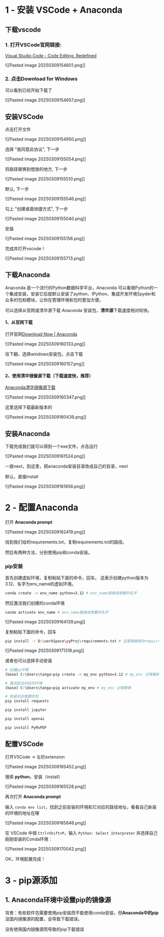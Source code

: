 
# 1 - 安装 VSCode + Anaconda

## 下载vscode

### 1. 打开VSCode官网链接:
[Visual Studio Code - Code Editing. Redefined](https://code.visualstudio.com/)

![[Pasted image 20250309154601.png]]

### 2. 点击Download for Windows

可以看到已经开始下载了

![[Pasted image 20250309154657.png]]

## 安装VSCode

点击打开文件

![[Pasted image 20250309154950.png]]

选择 "我同意此协议", 下一步

![[Pasted image 20250309155054.png]]

将路径替换到想放的地方, 下一步

![[Pasted image 20250309155510.png]]

默认, 下一步

![[Pasted image 20250309155546.png]]

勾上 "创建桌面快捷方式", 下一步

![[Pasted image 20250309155040.png]]

安装

![[Pasted image 20250309155156.png]]

完成并打开vscode！

![[Pasted image 20250309155713.png]]

## 下载Anaconda

Anaconda 是一个流行的Python数据科学平台，Anaconda 可以看做Python的一个集成安装，安装它后就默认安装了python、IPython、集成开发环境Spyder和众多的包和模块，让你在管理环境和包时更加方便。

可以选择从官网或清华源下载 Anaconda 安装包，**清华源**下载速度相对较快。

#### 1、从官网下载

打开官网[Download Now | Anaconda](https://www.anaconda.com/download/success)

![[Pasted image 20250309160133.png]]

往下翻，选择windows安装包，点击下载

![[Pasted image 20250309160157.png]]

#### 2、使用清华镜像源下载（下载速度快，推荐）

[Anaconda清华镜像源下载](https://mirrors.tuna.tsinghua.edu.cn/anaconda/archive/?C=M&O=D "Anaconda清华镜像源下载")

![[Pasted image 20250309160347.png]]

这里选择下载最新版本的

![[Pasted image 20250309160439.png]]

## 安装Anaconda

下载完成我们就可以得到一个exe文件，点击运行

![[Pasted image 20250309161524.png]]

一直next，到这里，把anaconda安装目录改成自己的目录，next

默认，直接install

![[Pasted image 20250309161656.png]]

# 2 - 配置Anaconda

打开 **Anaconda prompt**

![[Pasted image 20250309162419.png]]

找到我们给的requirements.txt，复制requirements.txt的路径。

然后有两种方法，分别使用pip和conda安装。

### pip安装

首先创建虚拟环境，复制粘贴下面的命令，回车。
这表示创建python版本为3.12、名字为env_name的虚拟环境。

```bash
conda create -n env_name python=3.12 # env_name替换成想要的名字
```

然后激活我们创建的conda环境

```bash
conda activate env_name # env_name替换成想要的名字
```

![[Pasted image 20250309164139.png]]

复制粘贴下面的命令，回车
```bash
pip install -r D:\workSpace\pyProj\requirements.txt # 这里替换成你requirements.txt的实际路径
```

![[Pasted image 20250309171318.png]]

或者也可以选择手动安装

```bash
# 创建py环境
(base) C:\Users\tanga>pip create -n my_env python=3.12 # my_env 记得替换

# 激活启动对应的环境
(base) C:\Users\tanga>pip activate my_env # my_env 记得替换

# 安装对应需要的包
pip install requests

pip install jupyter

pip install openai

pip install PyMuPDF
```

## 配置VSCode

打开VSCode -> 左栏extension

![[Pasted image 20250309165452.png]]

搜索 **python**，安装（install）

![[Pasted image 20250309165528.png]]

再次打开 **Anaconda prompt**

输入 `conda env list`，找到之前安装的环境和它对应的路径地址，看看自己新装的环境的地址在哪

![[Pasted image 20250309165846.png]]

在 VSCode 中按 `Ctrl+Shift+P`，输入 `Python: Select Interpreter` 并选择自己刚刚安装的Conda环境：

![[Pasted image 20250309170042.png]]

OK，环境配置完成！

# 3 - pip源添加

##  1. Anaconda环境中设置pip的镜像源

背景：有些软件包需要使用pip安装而不能使用conda安装，但**Anaconda中的pip**没国内镜像源的配置，会导致下载错误。

没有使用国内镜像源而导致的pip下载错误
